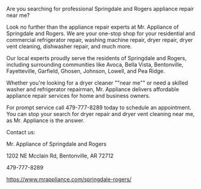 Are you searching for professional Springdale and Rogers appliance repair near me? 

Look no further than the appliance repair experts at Mr. Appliance of Springdale and Rogers. We are your one-stop shop for your residential and commercial refrigerator repair, washing machine repair, dryer repair, dryer vent cleaning, dishwasher repair, and much more.

Our local experts proudly serve the residents of Springdale and Rogers, including surrounding communities like Avoca, Bella Vista, Bentonville, Fayetteville, Garfield, Ghosen, Johnson, Lowell, and Pea Ridge.

Whether you're looking for a dryer cleaner ""near me"" or need a skilled washer and refrigerator repairman, Mr. Appliance delivers affordable appliance repair services for home and business owners. 

For prompt service call 479-777-8289 today to schedule an appointment. You can stop your search for dryer repair and dryer vent cleaning near me, as Mr. Appliance is the answer.


Contact us:

Mr. Appliance of Springdale and Rogers

1202 NE Mcclain Rd, Bentonville, AR 72712

479-777-8289

https://www.mrappliance.com/springdale-rogers/
